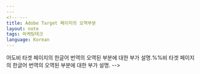 ```yaml
---
---
<!-- ---
title: Adobe Target 페이지의 오역부분
layout: note
tags: 마케팅테크
language: Korean
---
```


어도비 타겟 페이지의 한글어 번역의 오역된 부분에 대한 부가 설명.%%비 타겟 페이지의 한글어 번역의 오역된 부분에 대한 부가 설명.  -->
